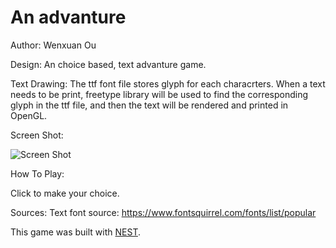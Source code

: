 # An advanture

Author: Wenxuan Ou

Design: An choice based, text advanture game.

Text Drawing: The ttf font file stores glyph for each characrters. When a text needs to be print, freetype library will be used to find the corresponding glyph in the ttf file, and then the text will be rendered and printed in OpenGL. 

Screen Shot:

![Screen Shot](screenshot.png)

How To Play:

Click to make your choice.

Sources: Text font source: https://www.fontsquirrel.com/fonts/list/popular

This game was built with [NEST](NEST.md).

